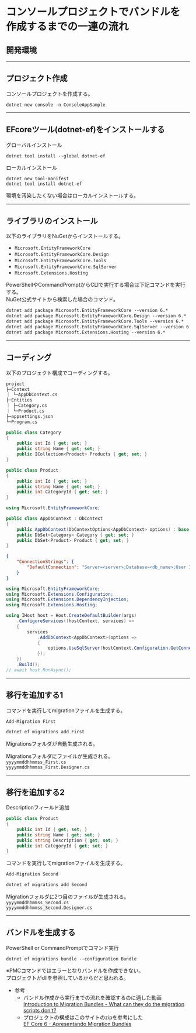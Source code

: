 # コンソールプロジェクトでバンドルを作成するまでの一連の流れ

## 開発環境

---

## プロジェクト作成

コンソールプロジェクトを作成する。  

`dotnet new console -n ConsoleAppSample`  

---

## EFcoreツール(dotnet-ef)をインストールする  

グローバルインストール

``` .NET CLI
dotnet tool install --global dotnet-ef
```

ローカルインストール

``` .NET CLI
dotnet new tool-manifest
dotnet tool install dotnet-ef
```

環境を汚染したくない場合はローカルインストールする。  

---

## ライブラリのインストール

以下のライブラリをNuGetからインストールする。  

- `Microsoft.EntityFrameworkCore`  
- `Microsoft.EntityFrameworkCore.Design`  
- `Microsoft.EntityFrameworkCore.Tools`  
- `Microsoft.EntityFrameworkCore.SqlServer`  
- `Microsoft.Extensions.Hosting`  

PowerShellやCommandPromptからCLIで実行する場合は下記コマンドを実行する。  
NuGet公式サイトから検索した場合のコマンド。  

``` txt
dotnet add package Microsoft.EntityFrameworkCore --version 6.*
dotnet add package Microsoft.EntityFrameworkCore.Design --version 6.*
dotnet add package Microsoft.EntityFrameworkCore.Tools --version 6.*
dotnet add package Microsoft.EntityFrameworkCore.SqlServer --version 6.*
dotnet add package Microsoft.Extensions.Hosting --version 6.*
```

---

## コーディング

以下のプロジェクト構成でコーディングする。  

``` txt
project
├─Context
｜ └─AppDbContext.cs
├─Entities
｜ ├─Category.cs
｜ └─Product.cs
├─appsettings.json
└─Program.cs
```

``` cs : Entity
public class Category
{
    public int Id { get; set; }
    public string Name { get; set; }
    public ICollection<Product> Products { get; set; }
}

public class Product
{
    public int Id { get; set; }
    public string Name { get; set; }
    public int CategoryId { get; set; }
}
```

``` cs : context
using Microsoft.EntityFrameworkCore;

public class AppDbContext : DbContext
{
    public AppDbContext(DbContextOptions<AppDbContext> options) : base(options) { }
    public DbSet<Category> Category { get; set; }
    public DbSet<Product> Product { get; set; }
}
```

``` json : appsettings.json
{
    "ConnectionStrings": {
        "DefaultConnection": "Server=<server>;Database=<db_name>;User ID=<user_id>;Password=<passwd>"
    }
}
```

``` cs : Program.cs
using Microsoft.EntityFrameworkCore;
using Microsoft.Extensions.Configuration;
using Microsoft.Extensions.DependencyInjection;
using Microsoft.Extensions.Hosting;

using IHost host = Host.CreateDefaultBuilder(args)
    .ConfigureServices((hostContext, services) =>
    {
        services
            .AddDbContext<AppDbContext>(options =>
            {
                options.UseSqlServer(hostContext.Configuration.GetConnectionString("DefaultConnection"));
            });
    })
    .Build();
// await host.RunAsync();
```

---

## 移行を追加する1

コマンドを実行してmigrationファイルを生成する。  

``` txt : PMCコマンド  
Add-Migration First
```

``` txt : dotnet-ef
dotnet ef migrations add First
```

Migrationsフォルダが自動生成される。  

Migrationsフォルダにファイルが生成される。  
`yyyymmddhhmmss_First.cs`  
`yyyymmddhhmmss_First.Designer.cs`  

---

## 移行を追加する2

Descriptionフィールド追加  

``` cs : entity
public class Product
{
    public int Id { get; set; }
    public string Name { get; set; }
    public string Description { get; set; }
    public int CategoryId { get; set; }
}
```

コマンドを実行してmigrationファイルを生成する。  

``` txt : PMCコマンド  
Add-Migration Second
```

``` txt : dotnet-ef
dotnet ef migrations add Second
```

Migrationフォルダに2つ目のファイルが生成される。  
`yyyymmddhhmmss_Second.cs`  
`yyyymmddhhmmss_Second.Designer.cs`  

---

## バンドルを生成する  

PowerShell or CommandPromptでコマンド実行  

`dotnet ef migrations bundle --configuration Bundle`  

※PMCコマンドではエラーとなりバンドルを作成できない。  
プロジェクトがdllを参照しているからだと思われる。  

- 参考  
  - バンドル作成から実行までの流れを確認するのに適した動画  
    [Introduction to Migration Bundles - What can they do the migration scripts don't?](https://www.youtube.com/watch?v=mBxSONeKbPk)  
  - プロジェクトの構成はこのサイトのzipを参考にした  
    [EF Core 6  - Apresentando Migration Bundles](https://macoratti.net/21/09/efc6_migbndl1.htm)  
